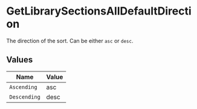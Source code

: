 # GetLibrarySectionsAllDefaultDirection

The direction of the sort. Can be either `asc` or `desc`.



## Values

| Name         | Value        |
| ------------ | ------------ |
| `Ascending`  | asc          |
| `Descending` | desc         |